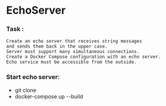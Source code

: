# EchoServer
### Task :
````
Create an echo server that receives string messages
and sends them back in the upper case.
Server must support many simultaneous connections.
Create a Docker Compose configuration with an echo server.
Echo service must be accessible from the outside.
````
### Start echo server:
* git clone
* docker-compose up --build
